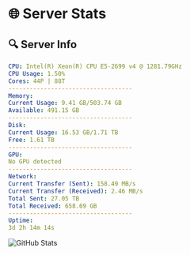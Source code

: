 # 🌐 Server Stats
## 🔍 Server Info
```yaml
CPU: Intel(R) Xeon(R) CPU E5-2699 v4 @ 1281.79GHz
CPU Usage: 1.50%
Cores: 44P | 88T
-----------------------------------
Memory:
Current Usage: 9.41 GB/503.74 GB
Available: 491.15 GB
-----------------------------------
Disk:
Current Usage: 16.53 GB/1.71 TB
Free: 1.61 TB
-----------------------------------
GPU:
No GPU detected
-----------------------------------
Network:
Current Transfer (Sent): 158.49 MB/s
Current Transfer (Received): 2.46 MB/s
Total Sent: 27.05 TB
Total Received: 658.69 GB
-----------------------------------
Uptime:
3d 2h 14m 14s
```
![GitHub Stats](https://img.shields.io/badge/Updated-2025-02-11_00:57:32-blue)